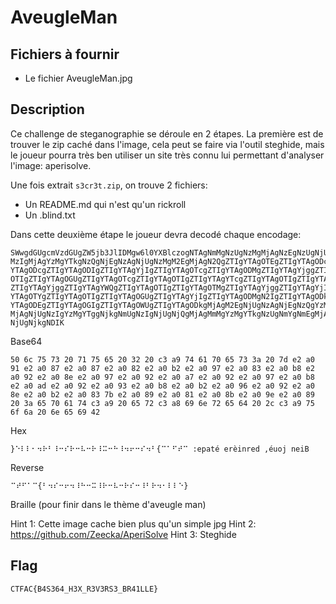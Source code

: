 # AveugleMan

## Fichiers à fournir

- Le fichier AveugleMan.jpg

## Description

Ce challenge de steganographie se déroule en 2 étapes.
La première est de trouver le zip caché dans l'image, cela peut se faire via l'outil steghide, mais le joueur pourra très ben utiliser un site très connu lui permettant d'analyser l'image: aperisolve. 

Une fois extrait `s3cr3t.zip`, on trouve 2 fichiers:
- Un README.md qui n'est qu'un rickroll
- Un .blind.txt

Dans cette deuxième étape le joueur devra decodé chaque encodage:
```
SWwgdGUgcmVzdGUgZW5jb3JlIDMgw6l0YXBlczogNTAgNmMgNzUgNzMgMjAgNzEgNzUgNjUgMjAg
MzIgMjAgYzMgYTkgNzQgNjEgNzAgNjUgNzMgM2EgMjAgN2QgZTIgYTAgOTEgZTIgYTAgODcgZTIg
YTAgODcgZTIgYTAgODIgZTIgYTAgYjIgZTIgYTAgOTcgZTIgYTAgODMgZTIgYTAgYjggZTIgYTAg
OTIgZTIgYTAgOGUgZTIgYTAgOTcgZTIgYTAgOTIgZTIgYTAgYTcgZTIgYTAgOTIgZTIgYTAgOTcg
ZTIgYTAgYjggZTIgYTAgYWQgZTIgYTAgOTIgZTIgYTAgOTMgZTIgYTAgYjggZTIgYTAgYjIgZTIg
YTAgOTYgZTIgYTAgOTIgZTIgYTAgOGUgZTIgYTAgYjIgZTIgYTAgODMgN2IgZTIgYTAgODkgZTIg
YTAgODEgZTIgYTAgOGIgZTIgYTAgOWUgZTIgYTAgODkgMjAgM2EgNjUgNzAgNjEgNzQgYzMgYTkg
MjAgNjUgNzIgYzMgYTggNjkgNmUgNzIgNjUgNjQgMjAgMmMgYzMgYTkgNzUgNmYgNmEgMjAgNmUg
NjUgNjkgNDIK
```

Base64 

```
50 6c 75 73 20 71 75 65 20 32 20 c3 a9 74 61 70 65 73 3a 20 7d e2 a0 91 e2 a0 87 e2 a0 87 e2 a0 82 e2 a0 b2 e2 a0 97 e2 a0 83 e2 a0 b8 e2 a0 92 e2 a0 8e e2 a0 97 e2 a0 92 e2 a0 a7 e2 a0 92 e2 a0 97 e2 a0 b8 e2 a0 ad e2 a0 92 e2 a0 93 e2 a0 b8 e2 a0 b2 e2 a0 96 e2 a0 92 e2 a0 8e e2 a0 b2 e2 a0 83 7b e2 a0 89 e2 a0 81 e2 a0 8b e2 a0 9e e2 a0 89 20 3a 65 70 61 74 c3 a9 20 65 72 c3 a8 69 6e 72 65 64 20 2c c3 a9 75 6f 6a 20 6e 65 69 42
```

Hex

```
}⠑⠇⠇⠂⠲⠗⠃⠸⠒⠎⠗⠒⠧⠒⠗⠸⠭⠒⠓⠸⠲⠖⠒⠎⠲⠃{⠉⠁⠋⠞⠉ :epaté erèinred ,éuoj neiB
```

Reverse

```
⠉⠞⠋⠁⠉{⠃⠲⠎⠒⠖⠲⠸⠓⠒⠭⠸⠗⠒⠧⠒⠗⠎⠒⠸⠃⠗⠲⠂⠇⠇⠑}
```

Braille (pour finir dans le thème d'aveugle man)

Hint 1: Cette image cache bien plus qu'un simple jpg
Hint 2: https://github.com/Zeecka/AperiSolve
Hint 3: Steghide

## Flag
`CTFAC{B4S364_H3X_R3V3RS3_BR41LLE}`
